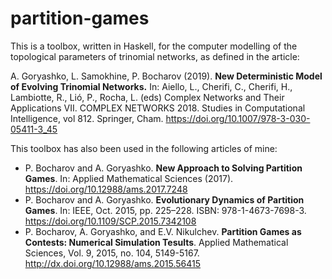 # partition-games
This is a toolbox, written in Haskell, for the computer modelling of the topological parameters of trinomial networks, as defined in the article:

A. Goryashko, L. Samokhine, P. Bocharov (2019). **New Deterministic Model of Evolving Trinomial Networks.** In: Aiello, L., Cherifi, C., Cherifi, H., Lambiotte, R., Lió, P., Rocha, L. (eds) Complex Networks and Their Applications VII. COMPLEX NETWORKS 2018. Studies in Computational Intelligence, vol 812. Springer, Cham. https://doi.org/10.1007/978-3-030-05411-3_45

This toolbox has also been used in the following articles of mine:

- P. Bocharov and A. Goryashko. **New Approach to Solving Partition Games**. In: Applied Mathematical Sciences (2017). https://doi.org/10.12988/ams.2017.7248
- P. Bocharov and A. Goryashko. **Evolutionary Dynamics of Partition Games**. In: IEEE, Oct. 2015, pp. 225–228. ISBN: 978-1-4673-7698-3. https://doi.org/10.1109/SCP.2015.7342108
- P. Bocharov, A. Goryashko, and E.V. Nikulchev. **Partition Games as Contests: Numerical Simulation Tesults**. Applied Mathematical Sciences, Vol. 9, 2015, no. 104, 5149-5167. http://dx.doi.org/10.12988/ams.2015.56415
